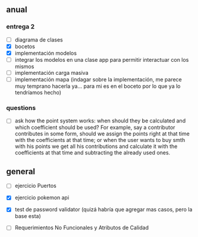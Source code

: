 ## anual

### entrega 2
- [ ] diagrama de clases
- [x] bocetos
- [x] implementación modelos
- [ ] integrar los modelos en una clase app para permitir interactuar con los mismos
- [ ] implementación carga masiva
- [ ] implementación mapa (indagar sobre la implementación, me parece muy temprano hacerla ya... para mi es en el boceto por lo que ya lo tendríamos hecho)

### questions
- [ ] ask how the point system works: when should they be calculated and which coefficient should be used? For example, say a contributor contributes in some form, should we assign the points right at that time with the coefficients at that time; or when the user wants to buy smth with his points we get all his contributions and calculate it with the coefficients at that time and subtracting the already used ones. 

## general
- [ ] ejercicio Puertos
- [x] ejercicio pokemon api
- [x] test de password validator (quizá habría que agregar mas casos, pero la base esta)
- [ ] Requerimientos No Funcionales y Atributos de Calidad

